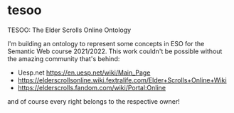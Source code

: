# tesoo
TESOO: The Elder Scrolls Online Ontology

I'm building an ontology to represent some concepts in ESO for the  Semantic Web course 2021/2022.
This work couldn't be possible without the amazing community that's behind:
- Uesp.net https://en.uesp.net/wiki/Main_Page
-  https://elderscrollsonline.wiki.fextralife.com/Elder+Scrolls+Online+Wiki
- https://elderscrolls.fandom.com/wiki/Portal:Online

and of course every right belongs to the respective owner! 

